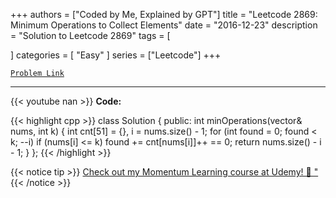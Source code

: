 
+++
authors = ["Coded by Me, Explained by GPT"]
title = "Leetcode 2869: Minimum Operations to Collect Elements"
date = "2016-12-23"
description = "Solution to Leetcode 2869"
tags = [
    
]
categories = [
    "Easy"
]
series = ["Leetcode"]
+++



[`Problem Link`](https://leetcode.com/problems/minimum-operations-to-collect-elements/description/)

---
{{< youtube nan >}}
**Code:**

{{< highlight cpp >}}
class Solution {
public:
    int minOperations(vector<int>& nums, int k) {
        int cnt[51] = {}, i = nums.size() - 1;
        for (int found = 0; found < k; --i)
            if (nums[i] <= k)
                found += cnt[nums[i]]++ == 0;
        return nums.size() - i - 1;
    }
};
{{< /highlight >}}



{{< notice tip >}}
[Check out my Momentum Learning course at Udemy! 🚀 "](https://www.udemy.com/course/blind-75-the-data-structures-and-algorithms-essentials/)
{{< /notice >}}

